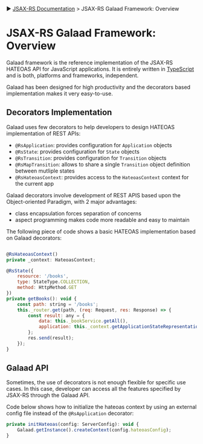 :arrow_forward: [JSAX-RS Documentation](./jsax-rs-reference.md) > JSAX-RS Galaad Framework: Overview

# JSAX-RS Galaad Framework: Overview

Galaad framework is the reference implementation of the JSAX-RS HATEOAS API for JavaScript applications. It is entirely written in [TypeScript](https://www.typescriptlang.org/) and is both, platforms and frameworks, independent.

Galaad has been designed for high productivity and the decorators based implementation makes it very easy-to-use.

## Decorators Implementation

Galaad uses few decorators to help developers to design HATEOAS implementation of REST APIs:

- `@RsApplication`: provides configuration for `Application` objects
- `@RsState`: provides configuration for `State` objects
- `@RsTransition`: provides configuration for `Transition` objects
- `@RsMapTransition`: allows to share a single `Transition` object definition between mutliple states
- `@RsHateoasContext`: provides access to the `HateoasContext` context for the current app

Galaad decorators involve development of REST APIS based upon the Object-oriented Paradigm, with 2 major advantages:

- class encapsulation forces separation of concerns
- aspect programming makes code more readable and easy to maintain

The following piece of code shows a basic HATEOAS implementation based on Galaad decorators:

```javascript

@RsHateoasContext()
private _context: HateoasContext;

@RsState({
    resource: '/books',
    type: StateType.COLLECTION,
    method: HttpMethod.GET
})
private getBooks(): void {
    const path: string = '/books';
    this._router.get(path, (req: Request, res: Response) => {
        const result: any = {
            data: this._bookService.getAll(),
            application: this._context.getApplicationStateRepresentation(path);
        };
        res.send(result);
    });
}
```

## Galaad API

Sometimes, the use of decorators is not enough flexible for specific use cases. In this case, developer can access all the features specified by JSAX-RS through the Galaad API.

Code below shows how to initialize the hateoas context by using an external config file instead of the `@RsApplication` decorator:

```javascript
private initHateoas(config: ServerConfig): void {
    Galaad.getInstance().createContext(config.hateoasConfig);
}
```